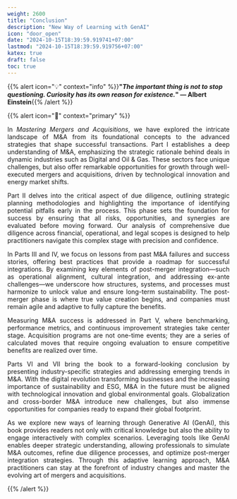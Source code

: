 ```yaml
---
weight: 2600
title: "Conclusion"
description: "New Way of Learning with GenAI"
icon: "door_open"
date: "2024-10-15T18:39:59.919741+07:00"
lastmod: "2024-10-15T18:39:59.919756+07:00"
katex: true
draft: false
toc: true
---
```

{{% alert icon="💡" context="info" %}}<strong>"<em>The important thing is not to stop questioning. Curiosity has its own reason for existence.</em>" — Albert Einstein</strong>{{% /alert %}}

{{% alert icon="🚪" context="primary" %}}
<p style="text-align: justify;">
In <em>Mastering Mergers and Acquisitions</em>, we have explored the intricate landscape of M&A from its foundational concepts to the advanced strategies that shape successful transactions. Part I establishes a deep understanding of M&A, emphasizing the strategic rationale behind deals in dynamic industries such as Digital and Oil & Gas. These sectors face unique challenges, but also offer remarkable opportunities for growth through well-executed mergers and acquisitions, driven by technological innovation and energy market shifts.
</p>

<p style="text-align: justify;">
Part II delves into the critical aspect of due diligence, outlining strategic planning methodologies and highlighting the importance of identifying potential pitfalls early in the process. This phase sets the foundation for success by ensuring that all risks, opportunities, and synergies are evaluated before moving forward. Our analysis of comprehensive due diligence across financial, operational, and legal scopes is designed to help practitioners navigate this complex stage with precision and confidence.
</p>

<p style="text-align: justify;">
In Parts III and IV, we focus on lessons from past M&A failures and success stories, offering best practices that provide a roadmap for successful integrations. By examining key elements of post-merger integration—such as operational alignment, cultural integration, and addressing ex-ante challenges—we underscore how structures, systems, and processes must harmonize to unlock value and ensure long-term sustainability. The post-merger phase is where true value creation begins, and companies must remain agile and adaptive to fully capture the benefits.
</p>

<p style="text-align: justify;">
Measuring M&A success is addressed in Part V, where benchmarking, performance metrics, and continuous improvement strategies take center stage. Acquisition programs are not one-time events; they are a series of calculated moves that require ongoing evaluation to ensure competitive benefits are realized over time.
</p>

<p style="text-align: justify;">
Parts VI and VII bring the book to a forward-looking conclusion by presenting industry-specific strategies and addressing emerging trends in M&A. With the digital revolution transforming businesses and the increasing importance of sustainability and ESG, M&A in the future must be aligned with technological innovation and global environmental goals. Globalization and cross-border M&A introduce new challenges, but also immense opportunities for companies ready to expand their global footprint.
</p>

<p style="text-align: justify;">
As we explore new ways of learning through Generative AI (GenAI), this book provides readers not only with critical knowledge but also the ability to engage interactively with complex scenarios. Leveraging tools like GenAI enables deeper strategic understanding, allowing professionals to simulate M&A outcomes, refine due diligence processes, and optimize post-merger integration strategies. Through this adaptive learning approach, M&A practitioners can stay at the forefront of industry changes and master the evolving art of mergers and acquisitions.
</p>
{{% /alert %}}
